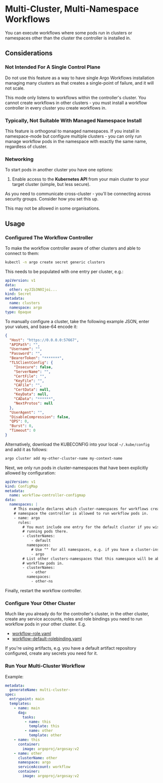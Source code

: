 # Multi-Cluster, Multi-Namespace Workflows

You can execute workflows where some pods run in clusters or namespaces other than the cluster the controller is installed in.

## Considerations 

### Not Intended For A Single Control Plane

Do not use this feature as a way to have single Argo Workflows installation managing many clusters as that creates a single-point of failure, and it will not scale. 

This mode only listens to workflows within the controller's cluster. You cannot create workflows in other clusters - you must install a workflow controller in every cluster you create workflows in.

### Typically, Not Suitable With Managed Namespace Install

This feature is orthogonal to managed namespaces. If you install in namespace-mode but configure multiple clusters - you can only run manage workflow pods in the namespace with exactly the same name, regardless of cluster.

### Networking

To start pods in another cluster you have one options:

1. Enable access to the **Kubernetes API** from your main cluster to your target cluster (simple, but less secure).

As you need to communicate cross-cluster - you'll be connecting across security groups. Consider how you set this up. 

This may not be allowed in some organisations.

## Usage

### Configured The Workflow Controller 

To make the workflow controller aware of other clusters and able to connect to them:

```bash
kubectl -n argo create secret generic clusters
```

This needs to be populated with one entry per cluster, e.g.:

```yaml
apiVersion: v1
data:
  other: eyJIb3N0Ijoi...
kind: Secret
metadata:
  name: clusters
  namespace: argo
type: Opaque
```

To manually configure a cluster, take the following example JSON, enter your values, and base-64 encode it:

```json
{
  "Host": "https://0.0.0.0:57667",
  "APIPath": "",
  "Username": "",
  "Password": "",
  "BearerToken": "*******",
  "TLSClientConfig": {
    "Insecure": false,
    "ServerName": "",
    "CertFile": "",
    "KeyFile": "",
    "CAFile": "",
    "CertData": null,
    "KeyData": null,
    "CAData": "******",
    "NextProtos": null
  },
  "UserAgent": "",
  "DisableCompression": false,
  "QPS": 0,
  "Burst": 0,
  "Timeout": 0
}
```

Alternatively, download the KUBECONFIG into your local `~/.kube/config` and add it as follows:

```bash
argo cluster add my-other-cluster-name my-context-name 
```

Next, we only run pods in cluster-namespaces that have been explicitly allowed by configuration:

```yaml
apiVersion: v1
kind: ConfigMap
metadata:
  name: workflow-controller-configmap
data:
  namespaces: |
    # This example declares which cluster-namespaces for workflows created in the "argo" 
    # namespace the controller is allowed to run workflow pods in.
    - name: argo
      rules:
        # You must include one entry for the default cluster if you wish to continue
        # running pods there.
        - clusterNames:
            - default
          namespaces:
            # Use "" for all namespaces, e.g. if you have a cluster-install.
            - argo            
        # List other clusters-namespaces that this namespace will be able to declare
        # workflow pods in.
        - clusterNames:
            - other
          namespaces:
            - other-ns
```

Finally, restart the workflow controller.

### Configure Your Other Cluster

Much like you already do for the controller's cluster, in the other cluster, create any service accounts, roles and role bindings you need to run workflow pods in your other cluster. E.g.

* [workflow-role.yaml](manifests/quick-start/base/workflow-role.yaml)
* [workflow-default-rolebinding.yaml](manifests/quick-start/base/workflow-default-rolebinding.yaml)

If you're using artifacts, e.g. you have a default artifact repository configured, create any secrets you need for it. 

### Run Your Multi-Cluster Workflow

Example:

```yaml
metadata:
  generateName: multi-cluster-
spec:
  entrypoint: main
  templates:
    - name: main
      dag:
        tasks:
         - name: this
           template: this
         - name: other
           template: other
    - name: this
      container:
        image: argoproj/argosay:v2
    - name: other
      clusterName: other
      namespace: argo
      serviceAccount: workflow
      container:
        image: argoproj/argosay:v2
```